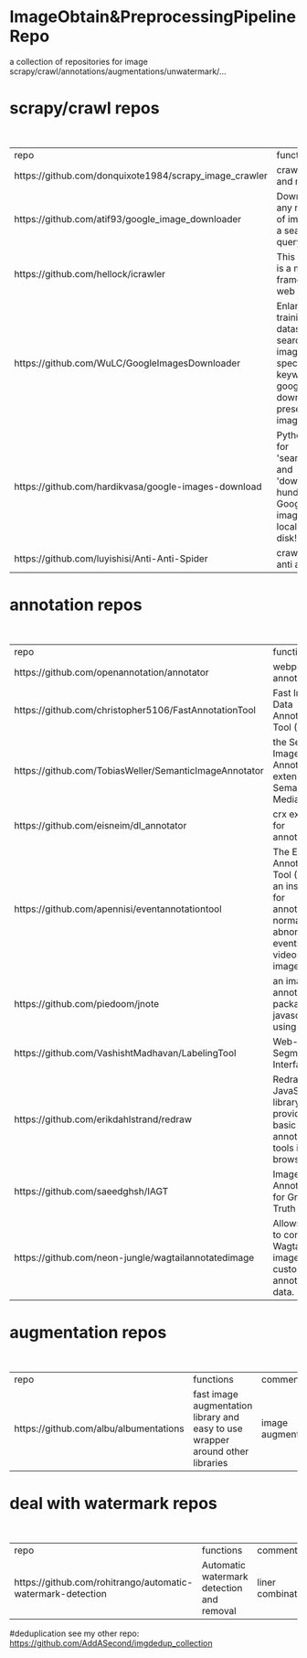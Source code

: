 # ImageObtain&PreprocessingPipelineRepo
a collection of repositories for image scrapy/crawl/annotations/augmentations/unwatermark/...


# scrapy/crawl repos
<table>
    <tr>
        <td>repo</td>
        <td>functions</td>
        <td>comments</td>
    </tr>
    <tr>
        <td>https://github.com/donquixote1984/scrapy_image_crawler</td>
        <td>crawl image and monitor</td>
        <td>under estimization</td>
    </tr>
    <tr>
        <td>https://github.com/atif93/google_image_downloader</td>
        <td>Downloading any number of images for a search query</td>
        <td>very good!</td>
    </tr>
    <tr>
        <td>https://github.com/hellock/icrawler</td>
        <td>This package is a mini framework of web crawlers. </td>
        <td>multi-thread!image,video.google,bing,baidu,flickr</td>
    </tr>
    <tr>
        <td>https://github.com/WuLC/GoogleImagesDownloader</td>
        <td>Enlarge training dataset by searching images with specified keywords in google and download the presented images</td>
        <td>selenium/urllib, highly completetation</td>
    </tr>
    <tr>
        <td>https://github.com/hardikvasa/google-images-download</td>
        <td>Python Script for 'searching' and 'downloading' hundreds of Google images to the local hard disk!</td>
        <td>good if you only need google images</td>
    </tr>
    <tr>
        <td>https://github.com/luyishisi/Anti-Anti-Spider</td>
        <td>crawl with anti apider!</td>
        <td>useful for website with anti spider</td>
    </tr>
</table>


# annotation repos
<table>
    <tr>
        <td>repo</td>
        <td>functions</td>
        <td>comments</td>
    </tr>
    <tr>
        <td>https://github.com/openannotation/annotator</td>
        <td>webpage annotation</td>
        <td>text,images,..</td>
    </tr>
    <tr>
        <td>https://github.com/christopher5106/FastAnnotationTool</td>
        <td>Fast Image Data Annotation Tool (FIAT)</td>
        <td>license plate annotation</td>
    </tr>
    <tr>
        <td>https://github.com/TobiasWeller/SemanticImageAnnotator</td>
        <td>the Semantic Image Annotator extension for Semantic MediaWiki. i</td>
        <td>maybe</td>
    </tr>
    <tr>
        <td>https://github.com/eisneim/dl_annotator</td>
        <td>crx extension for annotation</td>
        <td>fun</td>
    </tr>
    <tr>
        <td>https://github.com/apennisi/eventannotationtool</td>
        <td>The Event Annotation Tool (EAT) is an instrument for annotating normal and abnormal events in videos and images.</td>
        <td>useful</td>
    </tr>
    <tr>
        <td>https://github.com/piedoom/jnote</td>
        <td>an image annotation package for javascript using canvas</td>
        <td>hotspot on images</td>
    </tr>
    <tr>
        <td>https://github.com/VashishtMadhavan/LabelingTool</td>
        <td>Web-Based Segmentation Interface</td>
        <td>web style "LabelMe"</td>
    </tr>
    <tr>
        <td>https://github.com/erikdahlstrand/redraw</td>
        <td>Redraw is a JavaScript library which provides basic image annotation tools in your browser.</td>
        <td>js, simple</td>
    </tr>
    <tr>
        <td>https://github.com/saeedghsh/IAGT</td>
        <td>Image Annotation for Ground Truth</td>
        <td>satellite map annotation</td>
    </tr>
    <tr>
        <td>https://github.com/neon-jungle/wagtailannotatedimage</td>
        <td>Allows users to combine a Wagtail image with custom annotation data. </td>
        <td>useful if you use wagtail in your blog</td>
    </tr>
</table>




# augmentation repos
<table>
    <tr>
        <td>repo</td>
        <td>functions</td>
        <td>comments</td>
    </tr>
    <tr>
        <td>https://github.com/albu/albumentations</td>
        <td>fast image augmentation library and easy to use wrapper around other libraries</td>
        <td>image augmentation!!!</td>
    </tr>
</table>



# deal with watermark repos
<table>
    <tr>
        <td>repo</td>
        <td>functions</td>
        <td>comments</td>
    </tr>
    <tr>
        <td>https://github.com/rohitrango/automatic-watermark-detection</td>
        <td>Automatic watermark detection and removal</td>
        <td>liner combination</td>
    </tr>
</table>


#deduplication
see my other repo:
https://github.com/AddASecond/imgdedup_collection
